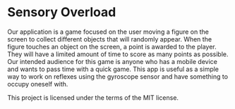 # Sensory Overload

Our application is a game focused on the user moving a figure on the screen to collect different objects that will randomly appear. When the figure touches an object on the screen, a point is awarded to the player. They will have a limited amount of time to score as many points as possible. Our intended audience for this game is anyone who has a mobile device and wants to pass time with a quick game. This app is useful as a simple way to work on reflexes using the gyroscope sensor and have something to occupy oneself with.



This project is licensed under the terms of the MIT license.
